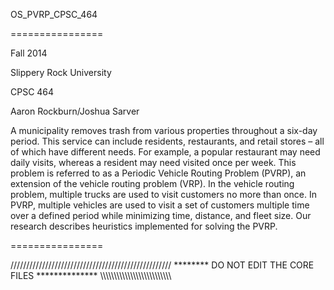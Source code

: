 OS_PVRP_CPSC_464

================

Fall 2014

Slippery Rock University

CPSC 464

Aaron Rockburn/Joshua Sarver




  A municipality removes trash from various properties throughout a six-day period. This service can include residents, restaurants, and retail stores – all of which have different needs. For example, a popular restaurant may need daily visits, whereas a resident may need visited once per week.  This problem is referred to as a Periodic Vehicle Routing Problem (PVRP), an extension of the vehicle routing problem (VRP).  In the vehicle routing problem, multiple trucks are used to visit customers no more than once. In PVRP, multiple vehicles are used to visit a set of customers multiple  time over a defined period while minimizing time, distance, and fleet size. Our research describes heuristics implemented for solving the PVRP.


================

///////////////////////////////////////////////////
******** DO NOT EDIT THE CORE FILES **************
\\\\\\\\\\\\\\\\\\\\\\\\\\\\\\\\\\\\\\\\\\\\\\\\\\\
